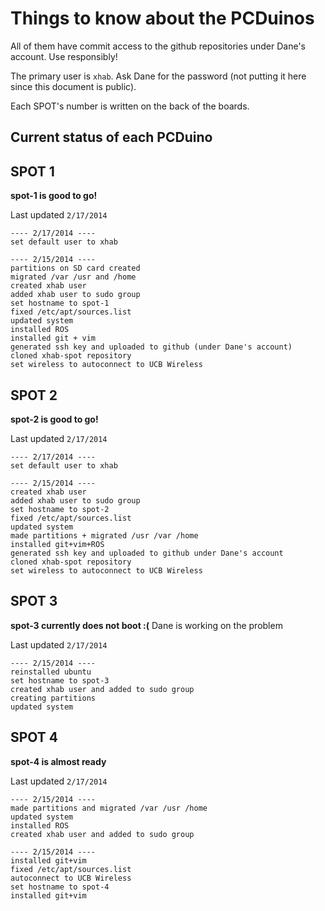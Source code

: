 # Things to know about the PCDuinos

All of them have commit access to the github repositories under Dane's account.
Use responsibly!

The primary user is `xhab`. Ask Dane for the password (not putting it here
since this document is public).

Each SPOT's number is written on the back of the boards.

## Current status of each PCDuino

## SPOT 1

**spot-1 is good to go!**

Last updated `2/17/2014`

    ---- 2/17/2014 ----
    set default user to xhab

    ---- 2/15/2014 ----
    partitions on SD card created
    migrated /var /usr and /home
    created xhab user
    added xhab user to sudo group
    set hostname to spot-1
    fixed /etc/apt/sources.list
    updated system
    installed ROS
    installed git + vim
    generated ssh key and uploaded to github (under Dane's account)
    cloned xhab-spot repository
    set wireless to autoconnect to UCB Wireless

## SPOT 2

**spot-2 is good to go!**

Last updated `2/17/2014`

    ---- 2/17/2014 ----
    set default user to xhab

    ---- 2/15/2014 ----
    created xhab user
    added xhab user to sudo group
    set hostname to spot-2
    fixed /etc/apt/sources.list
    updated system
    made partitions + migrated /usr /var /home
    installed git+vim+ROS
    generated ssh key and uploaded to github under Dane's account
    cloned xhab-spot repository
    set wireless to autoconnect to UCB Wireless

## SPOT 3

**spot-3 currently does not boot :(**
Dane is working on the problem

Last updated `2/17/2014`

    ---- 2/15/2014 ----
    reinstalled ubuntu
    set hostname to spot-3
    created xhab user and added to sudo group
    creating partitions
    updated system

## SPOT 4

**spot-4 is almost ready**

Last updated `2/17/2014`

    ---- 2/15/2014 ----
    made partitions and migrated /var /usr /home
    updated system
    installed ROS
    created xhab user and added to sudo group

    ---- 2/15/2014 ----
    installed git+vim
    fixed /etc/apt/sources.list
    autoconnect to UCB Wireless
    set hostname to spot-4
    installed git+vim


